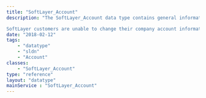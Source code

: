 ```yaml
---
title: "SoftLayer_Account"
description: "The SoftLayer_Account data type contains general information relating to a single SoftLayer customer account. Personal information in this type such as names, addresses, and phone numbers are assigned to the account only and not to users belonging to the account. The SoftLayer_Account data type contains a number of relational properties that are used by the SoftLayer customer portal to quickly present a variety of account related services to it's users. 

SoftLayer customers are unable to change their company account information in the portal or the API. If you need to change this information please open a sales ticket in our customer portal and our account management staff will assist you. "
date: "2018-02-12"
tags:
    - "datatype"
    - "sldn"
    - "Account"
classes:
    - "SoftLayer_Account"
type: "reference"
layout: "datatype"
mainService : "SoftLayer_Account"
---
```

